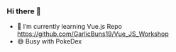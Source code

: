 ### Hi there 👋
- 🌱 I’m currently learning Vue.js Repo https://github.com/GarlicBuns19/Vue_JS_Workshop
- 😅 Busy with PokeDex

<!--
**GarlicBuns19/GarlicBuns19** is a ✨ _special_ ✨ repository because its `README.md` (this file) appears on your GitHub profile.

Here are some ideas to get you started:

- 🔭 I’m currently working on ...
- 🌱 I’m currently learning Vue.js Repo https://github.com/GarlicBuns19/Vue_JS_Workshop
- 👯 I’m looking to collaborate on ...
- 🤔 I’m looking for help with ...
- 💬 Ask me about ...
- 📫 How to reach me: ...
- 😄 Pronouns: ...
- ⚡ Fun fact: ...
-->
